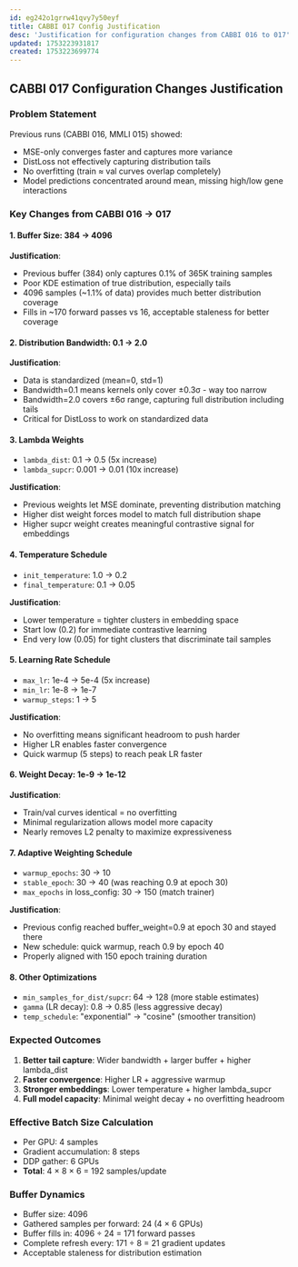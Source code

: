 ```yaml
---
id: eg242o1grrw41qvy7y50eyf
title: CABBI 017 Config Justification
desc: 'Justification for configuration changes from CABBI 016 to 017'
updated: 1753223931817
created: 1753223699774
---
```


## CABBI 017 Configuration Changes Justification

### Problem Statement

Previous runs (CABBI 016, MMLI 015) showed:

- MSE-only converges faster and captures more variance
- DistLoss not effectively capturing distribution tails
- No overfitting (train ≈ val curves overlap completely)
- Model predictions concentrated around mean, missing high/low gene interactions

### Key Changes from CABBI 016 → 017

#### 1. Buffer Size: 384 → 4096

**Justification**:

- Previous buffer (384) only captures 0.1% of 365K training samples
- Poor KDE estimation of true distribution, especially tails
- 4096 samples (~1.1% of data) provides much better distribution coverage
- Fills in ~170 forward passes vs 16, acceptable staleness for better coverage

#### 2. Distribution Bandwidth: 0.1 → 2.0

**Justification**:

- Data is standardized (mean=0, std=1)
- Bandwidth=0.1 means kernels only cover ±0.3σ - way too narrow
- Bandwidth=2.0 covers ±6σ range, capturing full distribution including tails
- Critical for DistLoss to work on standardized data

#### 3. Lambda Weights

- `lambda_dist`: 0.1 → 0.5 (5x increase)
- `lambda_supcr`: 0.001 → 0.01 (10x increase)

**Justification**:

- Previous weights let MSE dominate, preventing distribution matching
- Higher dist weight forces model to match full distribution shape
- Higher supcr weight creates meaningful contrastive signal for embeddings

#### 4. Temperature Schedule

- `init_temperature`: 1.0 → 0.2
- `final_temperature`: 0.1 → 0.05

**Justification**:

- Lower temperature = tighter clusters in embedding space
- Start low (0.2) for immediate contrastive learning
- End very low (0.05) for tight clusters that discriminate tail samples

#### 5. Learning Rate Schedule

- `max_lr`: 1e-4 → 5e-4 (5x increase)
- `min_lr`: 1e-8 → 1e-7
- `warmup_steps`: 1 → 5

**Justification**:

- No overfitting means significant headroom to push harder
- Higher LR enables faster convergence
- Quick warmup (5 steps) to reach peak LR faster

#### 6. Weight Decay: 1e-9 → 1e-12

**Justification**:

- Train/val curves identical = no overfitting
- Minimal regularization allows model more capacity
- Nearly removes L2 penalty to maximize expressiveness

#### 7. Adaptive Weighting Schedule

- `warmup_epochs`: 30 → 10
- `stable_epoch`: 30 → 40 (was reaching 0.9 at epoch 30)
- `max_epochs` in loss_config: 30 → 150 (match trainer)

**Justification**:

- Previous config reached buffer_weight=0.9 at epoch 30 and stayed there
- New schedule: quick warmup, reach 0.9 by epoch 40
- Properly aligned with 150 epoch training duration

#### 8. Other Optimizations

- `min_samples_for_dist/supcr`: 64 → 128 (more stable estimates)
- `gamma` (LR decay): 0.8 → 0.85 (less aggressive decay)
- `temp_schedule`: "exponential" → "cosine" (smoother transition)

### Expected Outcomes

1. **Better tail capture**: Wider bandwidth + larger buffer + higher lambda_dist
2. **Faster convergence**: Higher LR + aggressive warmup
3. **Stronger embeddings**: Lower temperature + higher lambda_supcr
4. **Full model capacity**: Minimal weight decay + no overfitting headroom

### Effective Batch Size Calculation

- Per GPU: 4 samples
- Gradient accumulation: 8 steps  
- DDP gather: 6 GPUs
- **Total**: 4 × 8 × 6 = 192 samples/update

### Buffer Dynamics

- Buffer size: 4096
- Gathered samples per forward: 24 (4 × 6 GPUs)
- Buffer fills in: 4096 ÷ 24 = 171 forward passes
- Complete refresh every: 171 ÷ 8 = 21 gradient updates
- Acceptable staleness for distribution estimation
